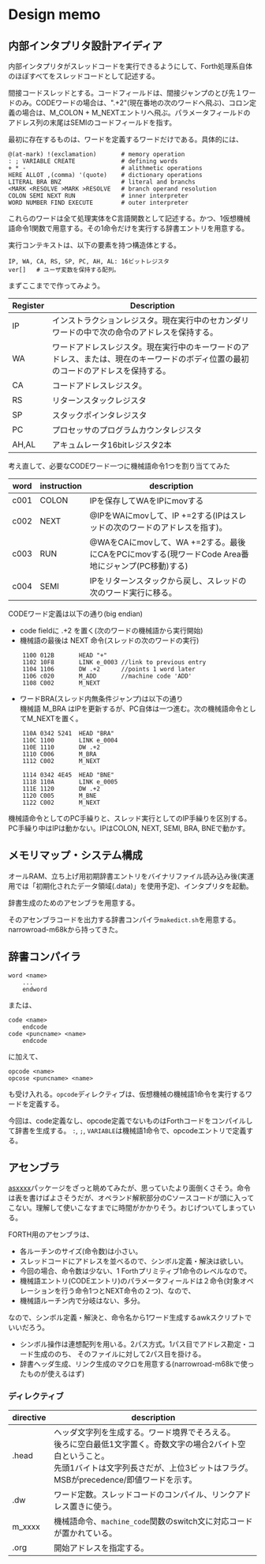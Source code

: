# Design memo

## 内部インタプリタ設計アイディア

内部インタプリタがスレッドコードを実行できるようにして、Forth処理系自体のほぼすべてをスレッドコードとして記述する。

間接コードスレッドとする。コードフィールドは、間接ジャンプのとび先１ワードのみ。CODEワードの場合は、".+2"(現在番地の次のワードへ飛ぶ)、コロン定義の場合は、M_COLON + M_NEXTエントリへ飛ぶ。パラメータフィールドのアドレス列の末尾はSEMIのコードフィールドを指す。

最初に存在するものは、ワードを定義するワードだけである。具体的には、

    @(at-mark) !(exclamation)       # memory operation
    : ; VARIABLE CREATE             # defining words
    + * -                           # alithmetic operations
    HERE ALLOT ,(comma) '(quote)    # dictionary operations
    LITERAL BRA BNZ                 # literal and branchs
    <MARK <RESOLVE >MARK >RESOLVE   # branch operand resolution
    COLON SEMI NEXT RUN             # inner interpreter
    WORD NUMBER FIND EXECUTE        # outer interpreter

これらのワードは全て処理実体をC言語関数として記述する。かつ、1仮想機械語命令1関数で用意する。その1命令だけを実行する辞書エントリを用意する。

実行コンテキストは、以下の要素を持つ構造体とする。

    IP, WA, CA, RS, SP, PC, AH, AL: 16ビットレジスタ
    ver[]   # ユーザ変数を保持する配列。

まずここまでで作ってみよう。

 Register|Description  
 |--|--|
 IP|インストラクションレジスタ。現在実行中のセカンダリワードの中で次の命令のアドレスを保持する。
 WA|ワードアドレスレジスタ。現在実行中のキーワードのアドレス、または、現在のキーワードのボディ位置の最初のコードのアドレスを保持する。
 CA|コードアドレスレジスタ。
 RS|リターンスタックレジスタ
 SP|スタックポインタレジスタ
 PC|プロセッサのプログラムカウンタレジスタ
 AH,AL|アキュムレータ16bitレジスタ2本

考え直して、必要なCODEワード一つに機械語命令1つを割り当ててみた

 |word|instruction|description|
 |--|--|--|
 |c001|COLON|IPを保存してWAをIPにmovする
 |c002|NEXT|@IPをWAにmovして、IP +=2する(IPはスレッドの次のワードのアドレスを指す)。
 |c003|RUN|@WAをCAにmovして、WA +=2する。最後にCAをPCにmovする(現ワードCode Area番地にジャンプ(PC移動)する)
 |c004|SEMI|IPをリターンスタックから戻し、スレッドの次のワード実行に移る。

CODEワード定義は以下の通り(big endian)

* code fieldに .+2 を置く(次のワードの機械語から実行開始)
* 機械語の最後は NEXT 命令(スレッドの次のワードの実行)

```
    1100 012B       HEAD "+"
    1102 10F8       LINK e_0003 //link to previous entry
    1104 1106       DW .+2      //points 1 word later
    1106 c020       M_ADD       //machine code 'ADD'
    1108 C002       M_NEXT
```

* ワードBRA(スレッド内無条件ジャンプ)は以下の通り  
  機械語 M_BRA はIPを更新するが、PC自体は一つ進む。次の機械語命令としてM_NEXTを置く。

```
    110A 0342 5241  HEAD "BRA"
    110C 1100       LINK e_0004
    110E 1110       DW .+2
    1110 C006       M_BRA
    1112 C002       M_NEXT
```

```
    1114 0342 4E45  HEAD "BNE"
    1118 110A       LINK e_0005
    111E 1120       DW .+2
    1120 C005       M_BNE
    1122 C002       M_NEXT
```

機械語命令としてのPC手繰りと、スレッド実行としてのIP手繰りを区別する。PC手繰り中はIPは動かない。IPはCOLON, NEXT, SEMI, BRA, BNEで動かす。

## メモリマップ・システム構成

オールRAM、立ち上げ用初期辞書エントリをバイナリファイル読み込み後(実運用では「初期化されたデータ領域(.data)」を使用予定)、インタプリタを起動。

辞書生成のためのアセンブラを用意する。

そのアセンブラコードを出力する辞書コンパイラ`makedict.sh`を用意する。narrowroad-m68kから持ってきた。

## 辞書コンパイラ


    word <name>
        ...
        endword

または、

    code <name>
        endcode
    code <puncname> <name>
        endcode

に加えて、

    opcode <name>
    opcose <puncname> <name>

も受け入れる。`opcode`ディレクティブは、仮想機械の機械語1命令を実行するワードを定義する。

今回は、code定義なし、opcode定義でないものはForthコードをコンパイルして辞書を生成する。
`:`, `;`, `VARIABLE`は機械語1命令で、opcodeエントリで定義する。

## アセンブラ

[asxxxx](https://shop-pdp.net/ashtml/)パッケージをざっと眺めてみたが、思っていたより面倒くさそう。命令は表を書けばよさそうだが、オペランド解釈部分のCソースコードが頭に入ってこない。理解して使いこなすまでに時間がかかりそう。おじげついてしまっている。

FORTH用のアセンブラは、

* 各ルーチンのサイズ(命令数)は小さい。
* スレッドコードにアドレスを並べるので、シンボル定義・解決は欲しい。
* 今回の場合、命令数は少ない、1 Forthプリミティブ1命令のレベルなので。
* 機械語エントリ(CODEエントリ)のパラメータフィールドは２命令(対象オペレーションを行う命令1つとNEXT命令の２つ)、なので、
* 機械語ルーチン内で分岐はない、多分。

なので、シンボル定義・解決と、命令名から1ワード生成するawkスクリプトでいいだろう。

* シンボル操作は連想配列を用いる。2パス方式。1パス目でアドレス勘定・コード生成ののち、
そのファイルに対して2パス目を掛ける。
* 辞書ヘッダ生成、リンク生成のマクロを用意する(narrowroad-m68kで使ったものが使えるはず)

### ディレクティブ

 |directive|description|
 |--|--|
 .head|ヘッダ文字列を生成する。ワード境界でそろえる。<br>後ろに空白最低1文字置く。奇数文字の場合2バイト空白ということ。<br>先頭1バイトは文字列長さだが、上位3ビットはフラグ。<br>MSBがprecedence/即値ワードを示す。
 .dw|ワード定数。スレッドコードのコンパイル、リンクアドレス置きに使う。
 m_xxxx|機械語命令、`machine_code`関数のswitch文に対応コードが置かれている。
 .org|開始アドレスを指定する。

 